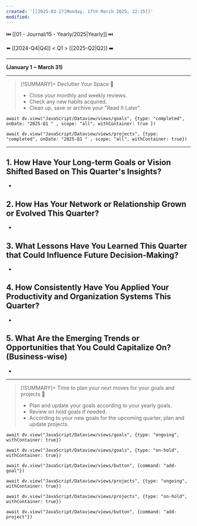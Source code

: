 ```yaml
---
created: '[[2025-03-17|Monday, 17th March 2025, 22:15]]'
modified:
---
```


⏮️ [[01 - Journal/15 - Yearly/2025|Yearly]] ⏭️

⬅️ [[2024-Q4|Q4]] < Q1 > [[2025-Q2|Q2]] ➡️

---

**(January 1 ~ March 31)**

---

> [!SUMMARY]+ Declutter Your Space 🧘
> - Close your monthly and weekly reviews.
> - Check any new habits acquired.
> - Clean up, save or archive your "Read It Later".

```dataviewjs
await dv.view("JavaScript/Dataview/views/goals", {type: "completed", onDate: "2025-Q1 " , scope: "all", withContainer: true })
```

```dataviewjs
await dv.view("JavaScript/Dataview/views/projects", {type: "completed", onDate: "2025-Q1 " , scope: "all", withContainer: true})
```

---

## 1. How Have Your Long-term Goals or Vision Shifted Based on This Quarter's Insights?

-

## 2. How Has Your Network or Relationship Grown or Evolved This Quarter?

-

## 3. What Lessons Have You Learned This Quarter that Could Influence Future Decision-Making?

-

## 4. How Consistently Have You Applied Your Productivity and Organization Systems This Quarter?

-

## 5. What Are the Emerging Trends or Opportunities that You Could Capitalize On? (Business-wise)

-

---

> [!SUMMARY]+ Time to plan your next moves for your goals and projects 👀
> - Plan and update your goals according to your yearly goals.
> - Review on hold goals if needed.
> - According to your new goals for the upcoming quarter, plan and update projects.

```dataviewjs
await dv.view("JavaScript/Dataview/views/goals", {type: "ongoing", withContainer: true})
```

```dataviewjs
await dv.view("JavaScript/Dataview/views/goals", {type: "on-hold", withContainer: true})
```

```dataviewjs
await dv.view("JavaScript/Dataview/views/button", {command: "add-goal"})
```

```dataviewjs
await dv.view("JavaScript/Dataview/views/projects", {type: "ongoing", withContainer: true})
```

```dataviewjs
await dv.view("JavaScript/Dataview/views/projects", {type: "on-hold", withContainer: true})
```

```dataviewjs
await dv.view("JavaScript/Dataview/views/button", {command: "add-project"})
```
